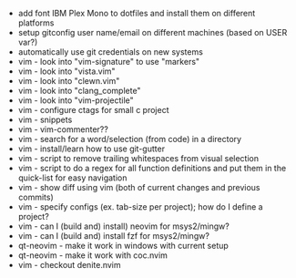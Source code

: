 * add font IBM Plex Mono to dotfiles and install them on different platforms
* setup gitconfig user name/email on different machines (based on USER var?)
* automatically use git credentials on new systems
* vim - look into "vim-signature" to use "markers"
* vim - look into "vista.vim"
* vim - look into "clewn.vim"
* vim - look into "clang_complete"
* vim - look into "vim-projectile"
* vim - configure ctags for small c project
* vim - snippets
* vim - vim-commenter??
* vim - search for a word/selection (from code) in a directory
* vim - install/learn how to use git-gutter
* vim - script to remove trailing whitespaces from visual selection
* vim - script to do a regex for all function definitions and put them in the quick-list for easy navigation
* vim - show diff using vim (both of current changes and previous commits)
* vim - specify configs (ex. tab-size per project); how do I define a project?
* vim - can I (build and) install) neovim for msys2/mingw?
* vim - can I (build and) install fzf for msys2/mingw?
* qt-neovim - make it work in windows with current setup
* qt-neovim - make it work with coc.nvim
* vim - checkout denite.nvim
